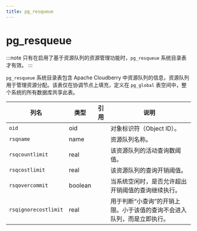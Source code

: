 ```yaml
---
title: pg_resqueue
---
```


# pg_resqueue

:::note
只有在启用了基于资源队列的资源管理功能时，`pg_resqueue` 系统目录表才有效。
:::

`pg_resqueue` 系统目录表包含 Apache Cloudberry 中资源队列的信息，资源队列用于管理资源分配。该表仅在协调节点上填充，定义在 `pg_global` 表空间中，整个系统的所有数据库共享此表。

| 列名               | 类型       | 引用 | 说明                                                                 |
|--------------------|------------|------|----------------------------------------------------------------------|
| `oid`              | oid        |      | 对象标识符（Object ID）。                                            |
| `rsqname`          | name       |      | 资源队列名称。                                                       |
| `rsqcountlimit`    | real       |      | 该资源队列的活动查询数阈值。                                         |
| `rsqcostlimit`     | real       |      | 该资源队列的查询开销阈值。                                           |
| `rsqovercommit`    | boolean    |      | 当系统空闲时，是否允许超出开销阈值的查询继续执行。                     |
| `rsqignorecostlimit` | real    |      | 用于判断“小查询”的开销上限。小于该值的查询不会进入队列，而是立即执行。 |
